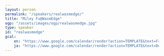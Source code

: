 ```yaml
---
layout: person
permalink: "/speakers/realwasmedge/"
title: "Miley Fu@WasmEdge"
ogp: "/assets/images/ogp/realwasmedge.jpg"
type: speaker
id: "realwasmedge"
gcal:
    en: "https://www.google.com/calendar/render?action=TEMPLATE&text=From+Zero+to+Hero+with+DevRel%3A+With+WasmEdge+as+an+example&dates=20230311T130500/20230311T133500&location=%E3%80%92220-0004+Kanagawa%2C+Yokohama%2C+Nishi+Ward%2C+Kitasaiwai%2C+2+Chome%E2%88%925%E2%88%9215+%E3%83%97%E3%83%AC%E3%83%9F%E3%82%A2%E6%A8%AA%E6%B5%9C%E8%A5%BF%E5%8F%A3%E3%83%93%E3%83%AB+4F&trp=true&details=https%3A%2F%2Fyokohama-2023.devrelcon.dev%2Fspeakers%2Frealwasmedge%2F&trp=undefined&trp=true&sprop="
    ja: "https://www.google.com/calendar/render?action=TEMPLATE&text=DevRel%E3%81%A7%E3%82%BC%E3%83%AD%E3%81%8B%E3%82%89%E3%83%92%E3%83%BC%E3%83%AD%E3%83%BC%E3%81%B8%EF%BC%9AWasmEdge%E3%82%92%E4%BE%8B%E3%81%A8%E3%81%97%E3%81%A6&dates=20230311T130500/20230311T133500&location=%E3%80%92220-0004+Kanagawa%2C+Yokohama%2C+Nishi+Ward%2C+Kitasaiwai%2C+2+Chome%E2%88%925%E2%88%9215+%E3%83%97%E3%83%AC%E3%83%9F%E3%82%A2%E6%A8%AA%E6%B5%9C%E8%A5%BF%E5%8F%A3%E3%83%93%E3%83%AB+4F&trp=true&details=https%3A%2F%2Fyokohama-2023.devrelcon.dev%2Fspeakers%2Frealwasmedge%2F&trp=undefined&trp=true&sprop="
---
```

